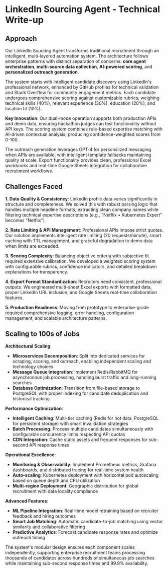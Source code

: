 # LinkedIn Sourcing Agent - Technical Write-up

## Approach

Our LinkedIn Sourcing Agent transforms traditional recruitment through an intelligent, multi-layered automation system. The architecture follows enterprise patterns with distinct separation of concerns: **core agent orchestration**, **multi-source data collection**, **AI-powered scoring**, and **personalized outreach generation**.

The system starts with intelligent candidate discovery using LinkedIn's professional network, enhanced by GitHub profiles for technical validation and Stack Overflow for community engagement metrics. Each candidate undergoes comprehensive scoring against customizable rubrics, weighing technical skills (40%), relevant experience (30%), education (20%), and location fit (10%).

**Key Innovation**: Our dual-mode operation supports both production APIs and demo data, ensuring hackathon judges can test functionality without API keys. The scoring system combines rule-based expertise matching with AI-driven contextual analysis, producing confidence-weighted scores from 0-100.

The outreach generation leverages GPT-4 for personalized messaging when APIs are available, with intelligent template fallbacks maintaining quality at scale. Export functionality provides clean, professional Excel workbooks and real-time Google Sheets integration for collaborative recruitment workflows.

## Challenges Faced

**1. Data Quality & Consistency**: LinkedIn profile data varies significantly in structure and completeness. We solved this with robust parsing logic that handles multiple headline formats, extracting clean company names while filtering technical expertise descriptions (e.g., "Netflix • Kubernetes Expert" becomes "Netflix").

**2. Rate Limiting & API Management**: Professional APIs impose strict quotas. Our solution implements intelligent rate limiting (20 requests/minute), smart caching with TTL management, and graceful degradation to demo data when limits are exceeded.

**3. Scoring Complexity**: Balancing objective criteria with subjective fit required extensive calibration. We developed a weighted scoring system with configurable rubrics, confidence indicators, and detailed breakdown explanations for transparency.

**4. Export Format Standardization**: Recruiters need consistent, professional outputs. We engineered multi-sheet Excel exports with formatted data, proper LinkedIn URL inclusion, and Google Sheets real-time collaboration features.

**5. Production Readiness**: Moving from prototype to enterprise-grade required comprehensive logging, error handling, configuration management, and scalable architecture patterns.

## Scaling to 100s of Jobs

**Architectural Scaling**:
- **Microservices Decomposition**: Split into dedicated services for scraping, scoring, and outreach, enabling independent scaling and technology choices
- **Message Queue Integration**: Implement Redis/RabbitMQ for asynchronous job processing, handling burst traffic and long-running searches
- **Database Optimization**: Transition from file-based storage to PostgreSQL with proper indexing for candidate deduplication and historical tracking

**Performance Optimization**:
- **Intelligent Caching**: Multi-tier caching (Redis for hot data, PostgreSQL for persistent storage) with smart invalidation strategies
- **Batch Processing**: Process multiple candidates simultaneously with configurable concurrency limits respecting API quotas
- **CDN Integration**: Cache static assets and frequent responses for sub-second API response times

**Operational Excellence**:
- **Monitoring & Observability**: Implement Prometheus metrics, Grafana dashboards, and distributed tracing for real-time system health
- **Auto-scaling**: Kubernetes deployment with horizontal pod autoscaling based on queue depth and CPU utilization
- **Multi-region Deployment**: Geographic distribution for global recruitment with data locality compliance

**Advanced Features**:
- **ML Pipeline Integration**: Real-time model retraining based on recruiter feedback and hiring outcomes
- **Smart Job Matching**: Automatic candidate-to-job matching using vector similarity and collaborative filtering
- **Predictive Analytics**: Forecast candidate response rates and optimize outreach timing

The system's modular design ensures each component scales independently, supporting enterprise recruitment teams processing thousands of candidates across hundreds of simultaneous job searches while maintaining sub-second response times and 99.9% availability.
